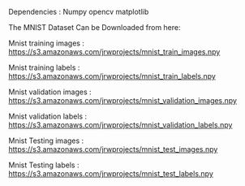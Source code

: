 Dependencies :
Numpy
opencv
matplotlib


The MNIST Dataset Can be Downloaded from here:

Mnist training images : https://s3.amazonaws.com/jrwprojects/mnist_train_images.npy

Mnist training labels : https://s3.amazonaws.com/jrwprojects/mnist_train_labels.npy

Mnist validation images : https://s3.amazonaws.com/jrwprojects/mnist_validation_images.npy

Mnist validation labels : https://s3.amazonaws.com/jrwprojects/mnist_validation_labels.npy

Mnist Testing images : https://s3.amazonaws.com/jrwprojects/mnist_test_images.npy

Mnist Testing labels : https://s3.amazonaws.com/jrwprojects/mnist_test_labels.npy

